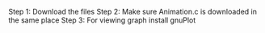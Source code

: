 Step 1: Download the files
Step 2: Make sure Animation.c is downloaded in the same place
Step 3: For viewing graph install gnuPlot
